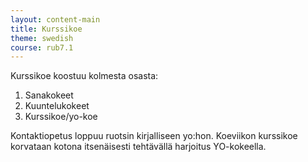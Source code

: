 ```yaml
---
layout: content-main
title: Kurssikoe
theme: swedish
course: rub7.1
---
```


Kurssikoe koostuu kolmesta osasta:

1. Sanakokeet
2. Kuuntelukokeet
3. Kurssikoe/yo-koe

Kontaktiopetus loppuu ruotsin kirjalliseen yo:hon. Koeviikon kurssikoe korvataan
kotona itsenäisesti tehtävällä harjoitus YO-kokeella.

